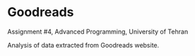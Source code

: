 # Goodreads
Assignment #4, Advanced Programming, University of Tehran

Analysis of data extracted from Goodreads website.
